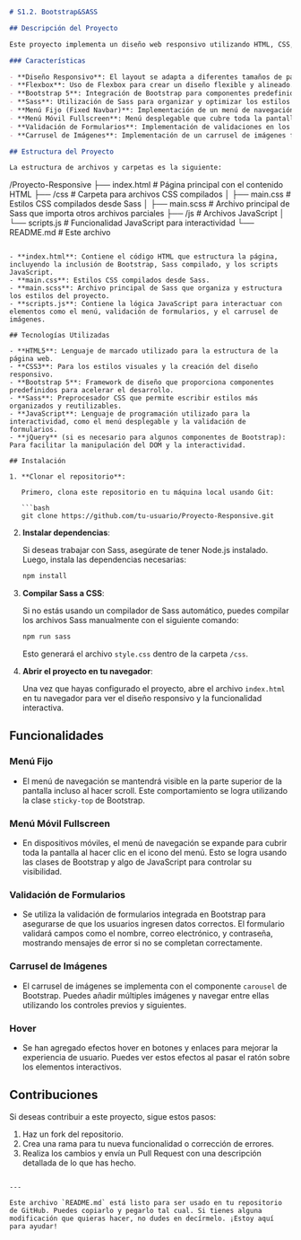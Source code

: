 
```markdown
# S1.2. Bootstrap&SASS

## Descripción del Proyecto

Este proyecto implementa un diseño web responsivo utilizando HTML, CSS, **Bootstrap**, y **Sass**. Además de un diseño flexible con **Flexbox**, se incorporan varias funcionalidades interactivas como menús fijos, menús móviles a pantalla completa, validación de formularios, animaciones con **hover** y un **carrusel** de imágenes.

### Características

- **Diseño Responsivo**: El layout se adapta a diferentes tamaños de pantalla (escritorio, tablet y móvil) mediante media queries.
- **Flexbox**: Uso de Flexbox para crear un diseño flexible y alineado.
- **Bootstrap 5**: Integración de Bootstrap para componentes predefinidos, como botones, formularios, menús, y más.
- **Sass**: Utilización de Sass para organizar y optimizar los estilos CSS, permitiendo una mayor modularidad y reutilización de código.
- **Menú Fijo (Fixed Navbar)**: Implementación de un menú de navegación que se mantiene fijo en la parte superior de la pantalla al hacer scroll.
- **Menú Móvil Fullscreen**: Menú desplegable que cubre toda la pantalla en dispositivos móviles.
- **Validación de Formularios**: Implementación de validaciones en los formularios utilizando las clases de Bootstrap y JavaScript para garantizar que los datos ingresados sean correctos.
- **Carrusel de Imágenes**: Implementación de un carrusel de imágenes funcional usando el componente de Bootstrap.

## Estructura del Proyecto

La estructura de archivos y carpetas es la siguiente:

```
/Proyecto-Responsive
├── index.html          # Página principal con el contenido HTML
├── /css                # Carpeta para archivos CSS compilados
│   ├── main.css       # Estilos CSS compilados desde Sass
│   ├── main.scss       # Archivo principal de Sass que importa otros archivos parciales
├── /js                 # Archivos JavaScript
│   └── scripts.js      # Funcionalidad JavaScript para interactividad
└── README.md           # Este archivo
```

- **index.html**: Contiene el código HTML que estructura la página, incluyendo la inclusión de Bootstrap, Sass compilado, y los scripts JavaScript.
- **main.css**: Estilos CSS compilados desde Sass.
- **main.scss**: Archivo principal de Sass que organiza y estructura los estilos del proyecto.
- **scripts.js**: Contiene la lógica JavaScript para interactuar con elementos como el menú, validación de formularios, y el carrusel de imágenes.

## Tecnologías Utilizadas

- **HTML5**: Lenguaje de marcado utilizado para la estructura de la página web.
- **CSS3**: Para los estilos visuales y la creación del diseño responsivo.
- **Bootstrap 5**: Framework de diseño que proporciona componentes predefinidos para acelerar el desarrollo.
- **Sass**: Preprocesador CSS que permite escribir estilos más organizados y reutilizables.
- **JavaScript**: Lenguaje de programación utilizado para la interactividad, como el menú desplegable y la validación de formularios.
- **jQuery** (si es necesario para algunos componentes de Bootstrap): Para facilitar la manipulación del DOM y la interactividad.

## Instalación

1. **Clonar el repositorio**:

   Primero, clona este repositorio en tu máquina local usando Git:

   ```bash
   git clone https://github.com/tu-usuario/Proyecto-Responsive.git
   ```

2. **Instalar dependencias**:

   Si deseas trabajar con Sass, asegúrate de tener Node.js instalado. Luego, instala las dependencias necesarias:

   ```bash
   npm install
   ```

3. **Compilar Sass a CSS**:

   Si no estás usando un compilador de Sass automático, puedes compilar los archivos Sass manualmente con el siguiente comando:

   ```bash
   npm run sass
   ```

   Esto generará el archivo `style.css` dentro de la carpeta `/css`.

4. **Abrir el proyecto en tu navegador**:

   Una vez que hayas configurado el proyecto, abre el archivo `index.html` en tu navegador para ver el diseño responsivo y la funcionalidad interactiva.

## Funcionalidades

### Menú Fijo

- El menú de navegación se mantendrá visible en la parte superior de la pantalla incluso al hacer scroll. Este comportamiento se logra utilizando la clase `sticky-top` de Bootstrap.

### Menú Móvil Fullscreen

- En dispositivos móviles, el menú de navegación se expande para cubrir toda la pantalla al hacer clic en el icono del menú. Esto se logra usando las clases de Bootstrap y algo de JavaScript para controlar su visibilidad.

### Validación de Formularios

- Se utiliza la validación de formularios integrada en Bootstrap para asegurarse de que los usuarios ingresen datos correctos. El formulario validará campos como el nombre, correo electrónico, y contraseña, mostrando mensajes de error si no se completan correctamente.

### Carrusel de Imágenes

- El carrusel de imágenes se implementa con el componente `carousel` de Bootstrap. Puedes añadir múltiples imágenes y navegar entre ellas utilizando los controles previos y siguientes.

### Hover

- Se han agregado efectos hover en botones y enlaces para mejorar la experiencia de usuario. Puedes ver estos efectos al pasar el ratón sobre los elementos interactivos.

## Contribuciones

Si deseas contribuir a este proyecto, sigue estos pasos:

1. Haz un fork del repositorio.
2. Crea una rama para tu nueva funcionalidad o corrección de errores.
3. Realiza los cambios y envía un Pull Request con una descripción detallada de lo que has hecho.
```

---

Este archivo `README.md` está listo para ser usado en tu repositorio de GitHub. Puedes copiarlo y pegarlo tal cual. Si tienes alguna modificación que quieras hacer, no dudes en decírmelo. ¡Estoy aquí para ayudar!